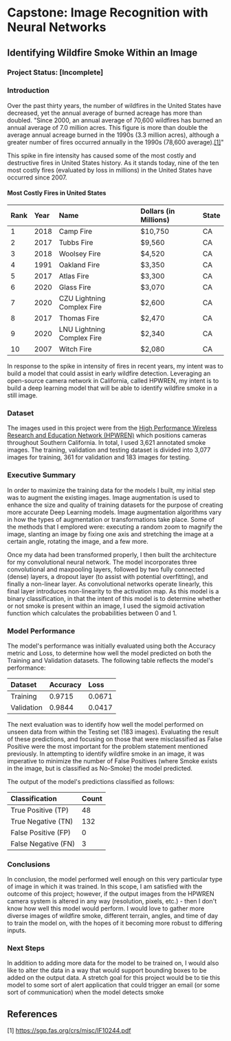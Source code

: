 # Capstone: Image Recognition with Neural Networks

## Identifying Wildfire Smoke Within an Image

### Project Status: [Incomplete]

### Introduction

Over the past thirty years, the number of wildfires in the United States have decreased, yet the annual average of burned acreage has more than doubled. "Since 2000, an annual average of 70,600 wildfires has burned an annual average of 7.0 million acres. This figure is more than double the average annual acreage burned in the 1990s (3.3 million acres), although a greater number of fires occurred  annually in the 1990s (78,600 average).[[1]](#1)" 
<!-- <img src="./acres_burned.png" width="300" height="300"> -->
This spike in fire intensity has caused some of the most costly and destructive fires in United States history. As it stands today, nine of the ten most costly fires (evaluated by loss in millions) in the United States have occurred since 2007.

#### Most Costly Fires in United States

| Rank | Year | Name | Dollars (in Millions) | State |
| :--- | :--- | :--- | :--- | :--- |
| 1 | 2018 | Camp Fire | \$10,750 | CA |
| 2 | 2017 | Tubbs Fire | \$9,560 | CA |
| 3 | 2018 | Woolsey Fire | \$4,520 | CA |
| 4 | 1991 | Oakland Fire | \$3,350 | CA |
| 5 | 2017 | Atlas Fire | \$3,300 | CA |
| 6 | 2020 | Glass Fire | \$3,070 | CA |
| 7 | 2020 | CZU Lightning Complex Fire | \$2,600 | CA |
| 8 | 2017 | Thomas Fire | \$2,470 | CA |
| 9 | 2020 | LNU Lightning Complex Fire | \$2,340 | CA |
| 10 | 2007 | Witch Fire | \$2,080 | CA |

In response to the spike in intensity of fires in recent years, my intent was to build a model that could assist in early wildfire detection. Leveraging an open-source camera network in California, called HPWREN, my intent is to build a deep learning model that will be able to identify wildfire smoke in a still image.

### Dataset

The images used in this project were from the [High Performance Wireless Research and Education Network (HPWREN)](https://hpwren.ucsd.edu/) which positions cameras throughout Southern California. In total, I used 3,621 annotated smoke images. The training, validation and testing dataset is divided into 3,077 images for training, 361 for validation and 183 images for testing.

### Executive Summary

In order to maximize the training data for the models I built, my initial step was to augment the existing images. Image augmentation is used to enhance the size and quality of training datasets for the purpose of creating more accurate Deep Learning models. Image augmentation algorithms vary in how the types of augmentation or transformations take place. Some of the methods that I emplored were: executing a random zoom to magnify the image, slanting an image by fixing one axis and stretching the image at a certain angle, rotating the image, and a few more.

Once my data had been transformed properly, I then built the architecture for my convolutional neural network. The model incorporates three convolutional and maxpooling layers,  followed by two fully connected (dense) layers, a dropout layer (to assist with potential overfitting), and finally a non-linear layer. As convolutional networks operate linearly, this final layer introduces non-linearity to the activation map. As this model is a binary classification, in that the intent of this model is to determine whether or not smoke is present within an image, I used the sigmoid activation function which calculates the probabilities between 0 and 1.

<!-- <img src="./cnn_architecture.jpeg" width="100" height="100"> -->

### Model Performance

The model's performance was initially evaluated using both the Accuracy metric and Loss, to determine how well the model predicted on both the Training and Validation datasets. The following table reflects the model's performance:

| Dataset | Accuracy | Loss |
| :--- | :--- | :--- |
| Training | 0.9715 | 0.0671 |
| Validation | 0.9844 | 0.0417  |

The next evaluation was to identify how well the model performed on unseen data from within the Testing set (183 images). Evaluating the result of these predictions, and focusing on those that were misclassified as False Positive were the most important for the problem statement mentioned previously. In attempting to identify wildfire smoke in an image, it was imperative to minimize the number of False Positives (where Smoke exists in the image, but is classified as No-Smoke) the model predicted.

The output of the model's predictions classified as follows:

| Classification | Count | 
| :--- | :--- |
| True Positive (TP) | 48 | 
| True Negative (TN) | 132 |
| False Positive (FP) | 0 | 
| False Negative (FN) | 3 |

### Conclusions

In conclusion, the model performed well enough on this very particular type of image in which it was trained. In this scope, I am satisfied with the outcome of this project; however, if the output images from the HPWREN camera system is altered in any way (resolution, pixels, etc.) - then I don't know how well this model would perform. I would love to gather more diverse images of wildfire smoke, different terrain, angles, and time of day to train the model on, with the hopes of it becoming more robust to differing inputs.

### Next Steps

In addition to adding more data for the model to be trained on, I would also like to alter the data in a way that would support bounding boxes to be added on the output data. A stretch goal for this project would be to tie this model to some sort of alert application that could trigger an email (or some sort of communication) when the model detects smoke 

## References
<a id="1">[1]</a> 
https://sgp.fas.org/crs/misc/IF10244.pdf

